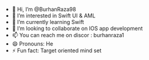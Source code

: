- 👋 Hi, I’m @BurhanRaza98
- 👀 I’m interested in Swift UI & AML
- 🌱 I’m currently learning Swift
- 💞️ I’m looking to collaborate on IOS app development 
- 📫 You can reach me on discor : burhanraza1 
- 😄 Pronouns: He
- ⚡ Fun fact: Target oriented mind set

<!---
BurhanRaza98/BurhanRaza98 is a ✨ special ✨ repository because its `README.md` (this file) appears on your GitHub profile.
You can click the Preview link to take a look at your changes.
--->
